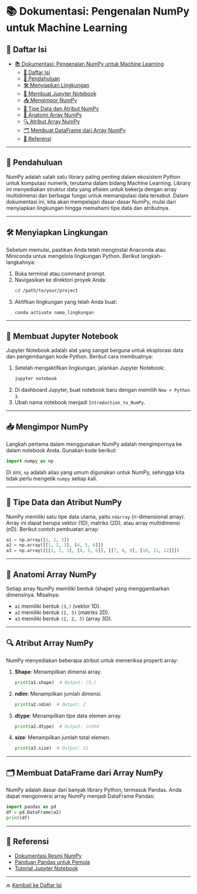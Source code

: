
# 📚 Dokumentasi: Pengenalan NumPy untuk Machine Learning

## 📑 Daftar Isi
- [📚 Dokumentasi: Pengenalan NumPy untuk Machine Learning](#-dokumentasi-pengenalan-numpy-untuk-machine-learning)
  - [📑 Daftar Isi](#-daftar-isi)
  - [🌟 Pendahuluan](#-pendahuluan)
  - [🛠 Menyiapkan Lingkungan](#-menyiapkan-lingkungan)
  - [📓 Membuat Jupyter Notebook](#-membuat-jupyter-notebook)
  - [📥 Mengimpor NumPy](#-mengimpor-numpy)
  - [🧮 Tipe Data dan Atribut NumPy](#-tipe-data-dan-atribut-numpy)
  - [📐 Anatomi Array NumPy](#-anatomi-array-numpy)
  - [🔍 Atribut Array NumPy](#-atribut-array-numpy)
  - [🗂 Membuat DataFrame dari Array NumPy](#-membuat-dataframe-dari-array-numpy)
  - [📖 Referensi](#-referensi)

---

## 🌟 Pendahuluan
NumPy adalah salah satu library paling penting dalam ekosistem Python untuk komputasi numerik, terutama dalam bidang Machine Learning. Library ini menyediakan struktur data yang efisien untuk bekerja dengan array multidimensi dan berbagai fungsi untuk memanipulasi data tersebut. Dalam dokumentasi ini, kita akan mempelajari dasar-dasar NumPy, mulai dari menyiapkan lingkungan hingga memahami tipe data dan atributnya.

---

## 🛠 Menyiapkan Lingkungan
Sebelum memulai, pastikan Anda telah menginstal Anaconda atau Miniconda untuk mengelola lingkungan Python. Berikut langkah-langkahnya:

1. Buka terminal atau command prompt.
2. Navigasikan ke direktori proyek Anda:
   ```bash
   cd /path/to/your/project
   ```
3. Aktifkan lingkungan yang telah Anda buat:
   ```bash
   conda activate nama_lingkungan
   ```

---

## 📓 Membuat Jupyter Notebook
Jupyter Notebook adalah alat yang sangat berguna untuk eksplorasi data dan pengembangan kode Python. Berikut cara membuatnya:

1. Setelah mengaktifkan lingkungan, jalankan Jupyter Notebook:
   ```bash
   jupyter notebook
   ```
2. Di dashboard Jupyter, buat notebook baru dengan memilih `New > Python 3`.
3. Ubah nama notebook menjadi `Introduction_to_NumPy`.

---

## 📥 Mengimpor NumPy
Langkah pertama dalam menggunakan NumPy adalah mengimpornya ke dalam notebook Anda. Gunakan kode berikut:

```python
import numpy as np
```
Di sini, `np` adalah alias yang umum digunakan untuk NumPy, sehingga kita tidak perlu mengetik `numpy` setiap kali.

---

## 🧮 Tipe Data dan Atribut NumPy
NumPy memiliki satu tipe data utama, yaitu `ndarray` (n-dimensional array). Array ini dapat berupa vektor (1D), matriks (2D), atau array multidimensi (nD). Berikut contoh pembuatan array:

```python
a1 = np.array([1, 2, 3])
a2 = np.array([[1, 2, 3], [4, 5, 6]])
a3 = np.array([[[1, 2, 3], [4, 5, 6]], [[7, 8, 9], [10, 11, 12]]])
```

---

## 📐 Anatomi Array NumPy
Setiap array NumPy memiliki bentuk (shape) yang menggambarkan dimensinya. Misalnya:
- `a1` memiliki bentuk `(3,)` (vektor 1D).
- `a2` memiliki bentuk `(2, 3)` (matriks 2D).
- `a3` memiliki bentuk `(2, 2, 3)` (array 3D).

---

## 🔍 Atribut Array NumPy
NumPy menyediakan beberapa atribut untuk memeriksa properti array:

1. **Shape**: Menampilkan dimensi array.
   ```python
   print(a1.shape)  # Output: (3,)
   ```
2. **ndim**: Menampilkan jumlah dimensi.
   ```python
   print(a2.ndim)  # Output: 2
   ```
3. **dtype**: Menampilkan tipe data elemen array.
   ```python
   print(a2.dtype)  # Output: int64
   ```
4. **size**: Menampilkan jumlah total elemen.
   ```python
   print(a3.size)  # Output: 12
   ```

---

## 🗂 Membuat DataFrame dari Array NumPy
NumPy adalah dasar dari banyak library Python, termasuk Pandas. Anda dapat mengonversi array NumPy menjadi DataFrame Pandas:

```python
import pandas as pd
df = pd.DataFrame(a2)
print(df)
```

---

## 📖 Referensi
- [Dokumentasi Resmi NumPy](https://numpy.org/doc/)
- [Panduan Pandas untuk Pemula](https://pandas.pydata.org/pandas-docs/stable/getting_started/intro_tutorials/index.html)
- [Tutorial Jupyter Notebook](https://jupyter.org/try)

---

🔙 [Kembali ke Daftar Isi](#-daftar-isi)